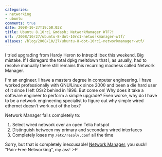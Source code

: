```yaml
---
categories:
- networking
- ubuntu
comments: true
date: 2008-10-27T19:50:03Z
title: Ubuntu 8.10rc1 &mdash; NetworkManager WTF?!
url: /2008/10/27/ubuntu-8-dot-10rc1-networkmanager-wtf/
aliases: /blog/2008/10/27/ubuntu-8-dot-10rc1-networkmanager-wtf/
---
```


I tried upgrading from Hardy Heron to Intrepid Ibex this weekend.  Big
mistake.  If I disregard the total dpkg meltdown that I, as usually, had
to resolve manually there still remains this recurring madness called
Network Manager.

I'm an engineer.  I have a masters degree in computer engineering.  I
have worked professionally with GNU/Linux since 2000 and been a die hard
user of it since I left OS/2 behind in 1996.  But come on!  Why does it
take a software engineer to perform a simple upgrade?  Even worse, why
do I have to be a network engineering specialist to figure out why
simple wired ethernet doesn't work out of the box?

Network Manager fails completely to:

1. Select wired network over an open Telia hotspot
2. Distinguish between my primary and secondary wired interfaces
3. Completely loses my `/etc/resolv.conf` all the time 

Sorry, but that is completely inexcusable!  [Network Manager][1], you
suck!  "Pain-Free Networking", my ass! :-P

[1]: http://www.gnome.org/projects/NetworkManager/
